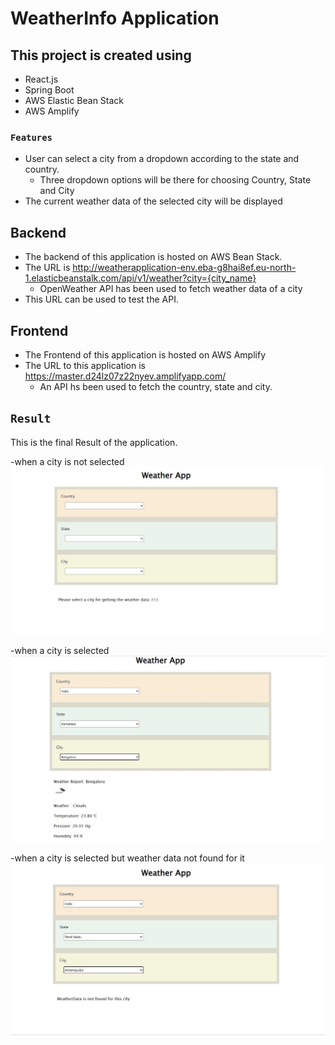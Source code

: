 # WeatherInfo Application


## This project is created using
- React.js
- Spring Boot
- AWS Elastic Bean Stack
- AWS Amplify

### `Features`
- User can select a city from a dropdown according to the state and country.
   - Three dropdown options will be there for choosing Country, State and City
- The current weather data of the selected city will be displayed

## Backend
- The backend of this application is hosted on AWS Bean Stack.
- The URL is http://weatherapplication-env.eba-g8hai8ef.eu-north-1.elasticbeanstalk.com/api/v1/weather?city={city_name}
  - OpenWeather API has been used to fetch weather data of a city
- This URL can be used to test the API.

## Frontend
- The Frontend of this application is hosted on AWS Amplify
- The URL to this application is https://master.d24lz07z22nyev.amplifyapp.com/
  - An API hs been used to fetch the country, state and city.

## `Result`

This is the final Result of the application.

-when a city is not selected
![nocities](https://github.com/geerthana-j/weather-app-react/blob/main/nocities.jpg)

-when a city is selected
![WeatherInfoApp](https://github.com/geerthana-j/weather-app-react/blob/main/weatherInfoApp.jpg)

-when a city is selected but weather data not found for it
![noweatherdata](https://github.com/geerthana-j/weather-app-react/blob/main/noweatherdata.jpg)



